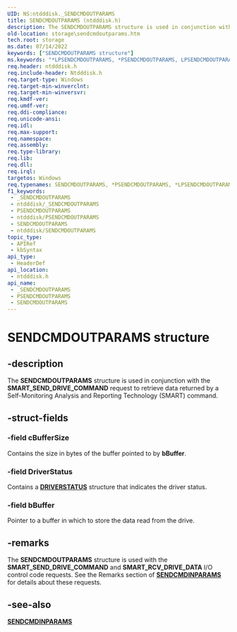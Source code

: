 ```yaml
---
UID: NS:ntdddisk._SENDCMDOUTPARAMS
title: SENDCMDOUTPARAMS (ntdddisk.h)
description: The SENDCMDOUTPARAMS structure is used in conjunction with the SMART_SEND_DRIVE_COMMAND request to retrieve data returned by a Self-Monitoring Analysis and Reporting Technology (SMART) command.
old-location: storage\sendcmdoutparams.htm
tech.root: storage
ms.date: 07/14/2022
keywords: ["SENDCMDOUTPARAMS structure"]
ms.keywords: "*LPSENDCMDOUTPARAMS, *PSENDCMDOUTPARAMS, LPSENDCMDOUTPARAMS, LPSENDCMDOUTPARAMS structure pointer [Storage Devices], PSENDCMDOUTPARAMS, PSENDCMDOUTPARAMS structure pointer [Storage Devices], SENDCMDOUTPARAMS, SENDCMDOUTPARAMS structure [Storage Devices], _SENDCMDOUTPARAMS, ntdddisk/LPSENDCMDOUTPARAMS, ntdddisk/PSENDCMDOUTPARAMS, ntdddisk/SENDCMDOUTPARAMS, storage.sendcmdoutparams, structs-IDE_d1a70016-0e77-465a-9368-665975369bdc.xml"
req.header: ntdddisk.h
req.include-header: Ntdddisk.h
req.target-type: Windows
req.target-min-winverclnt: 
req.target-min-winversvr: 
req.kmdf-ver: 
req.umdf-ver: 
req.ddi-compliance: 
req.unicode-ansi: 
req.idl: 
req.max-support: 
req.namespace: 
req.assembly: 
req.type-library: 
req.lib: 
req.dll: 
req.irql: 
targetos: Windows
req.typenames: SENDCMDOUTPARAMS, *PSENDCMDOUTPARAMS, *LPSENDCMDOUTPARAMS
f1_keywords:
 - _SENDCMDOUTPARAMS
 - ntdddisk/_SENDCMDOUTPARAMS
 - PSENDCMDOUTPARAMS
 - ntdddisk/PSENDCMDOUTPARAMS
 - SENDCMDOUTPARAMS
 - ntdddisk/SENDCMDOUTPARAMS
topic_type:
 - APIRef
 - kbSyntax
api_type:
 - HeaderDef
api_location:
 - ntdddisk.h
api_name:
 - _SENDCMDOUTPARAMS
 - PSENDCMDOUTPARAMS
 - SENDCMDOUTPARAMS
---
```


# SENDCMDOUTPARAMS structure

## -description

The **SENDCMDOUTPARAMS** structure is used in conjunction with the **SMART_SEND_DRIVE_COMMAND** request to retrieve data returned by a Self-Monitoring Analysis and Reporting Technology (SMART) command.

## -struct-fields

### -field cBufferSize

Contains the size in bytes of the buffer pointed to by **bBuffer**.

### -field DriverStatus

Contains a [**DRIVERSTATUS**](ns-ntdddisk-_driverstatus.md) structure that indicates the driver status.

### -field bBuffer

Pointer to a buffer in which to store the data read from the drive.

## -remarks

The **SENDCMDOUTPARAMS** structure is used with the **SMART_SEND_DRIVE_COMMAND** and **SMART_RCV_DRIVE_DATA** I/O control code requests. See the Remarks section of [**SENDCMDINPARAMS**](ns-ntdddisk-_sendcmdinparams.md) for details about these requests.

## -see-also

[**SENDCMDINPARAMS**](ns-ntdddisk-_sendcmdinparams.md)
